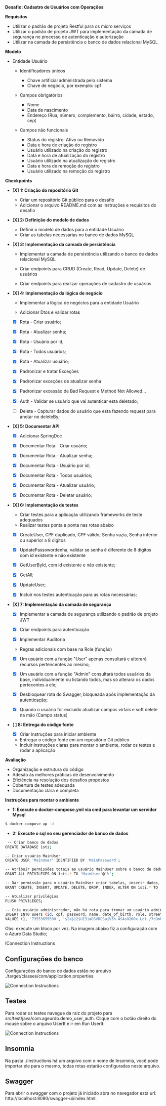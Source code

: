 **Desafio: Cadastro de Usuários com Operações**

**Requisitos**

- Utilizar o padrão de projeto Restful para os micro serviços
- Utilizar o padrão de projeto JWT para implementação da camada de segurança no processo de autenticação e autorização
- Utilizar na camada de persistência o banco de dados relacional MySQL

**Modelo**

- Entidade Usuário

  - Identificadores únicos

    - Chave artificial administrada pelo sistema
    - Chave de negócio, por exemplo: cpf

  - Campos obrigatórios

    - Nome
    - Data de nascimento
    - Endereço (Rua, número, complemento, bairro, cidade, estado, cep)

  - Campos não funcionais

    - Status do registro: Ativo ou Removido
    - Data e hora de criação do registro
    - Usuário utilizado na criação do registro
    - Data e hora de atualização do registro
    - Usuário utilizado na atualização do registro
    - Data e hora de remoção do registro
    - Usuário utilizado na remoção do registro

**Checkpoints**

- **[X] 1: Criação do repositório Git**

  - Criar um repositório Git público para o desafio
  - Adicionar o arquivo README.md com as instruções e requisitos do desafio

- **[X] 2: Definição do modelo de dados**

  - Definir o modelo de dados para a entidade Usuário
  - Criar as tabelas necessárias no banco de dados MySQL

- **[X] 3: Implementação da camada de persistência**

  - Implementar a camada de persistência utilizando o banco de dados relacional MySQL
  - Criar endpoints para CRUD (Create, Read, Update, Delete) de usuários

  - Criar endpoints para realizar operações de cadastro de usuários

- **[X] 4: Implementação da lógica de negócio**

  - Implementar a lógica de negócios para a entidade Usuário

  - Adicionar Dtos e validar rotas
  - [x] Rota - Criar usuário;

  - [x] Rota - Atualizar senha;

  - [x] Rota - Usuário por id;

  - [x] Rota - Todos usuários;

  - [x] Rota - Atualizar usuário;

  - [x] Padronizar e tratar Exceções

  - [x] Padronizar exceções de atualizar senha

  - [x] Padronizar excessão de Bad Request e Method Not Allowed...

  - [x] Auth - Validar se usuário que vai autenticar esta deletado;

  - [ ] Delete - Capturar dados do usuário que esta fazendo request para anotar no deleteBy;

- **[X] 5: Documentar API**

  - [x] Adicionar SpringDoc
  - [x] Documentar Rota - Criar usuário;

  - [x] Documentar Rota - Atualizar senha;

  - [x] Documentar Rota - Usuário por id;

  - [x] Documentar Rota - Todos usuários;

  - [x] Documentar Rota - Atualizar usuário;

  - [x] Documentar Rota - Deletar usuário;

- **[X] 6: Implementação de testes**

  - Criar testes para a aplicação utilizando frameworks de teste adequados
  - Realizar testes ponta a ponta nas rotas abaixo

  - [x] CreateUser, CPF duplicado, CPF válido; Senha vazia, Senha inferior ou superior a 8 digitos
  - [x] UpdatePassowordenha, validar se senha é diferente de 8 digitos com id existente e não existente

  - [x] GetUserById, com id existente e não existente;

  - [x] GetAll;

  - [x] UpdateUser;

  - [x] Incluir nos testes autenticação para as rotas necessárias;

- **[X] 7: Implementação da camada de segurança**

  - [x] Implementar a camada de segurança utilizando o padrão de projeto JWT
  - [x] Criar endpoints para autenticação

  - [x] Implementar Auditoria

  - Regras adicionais com base na Role (função)

  - [x] Um usuário com a função "User" apenas consultará e alterará recursos pertencentes ao mesmo;

  - [x] Um usuário com a função "Admin" consultará todos usuários da base, individualmente ou listando todos, mas só alterara os dados pertecentes a ele;

  - [x] Desbloquear rota do Swagger, bloqueada após implementação da autenticação;

  - [x] Quando o usuário for excluído atualizar campos virtais e soft delete na mão (Campo status)

- **[ ] 8: Entrega do código fonte**

  - [x] Criar instruções para iniciar ambiente

  - Entregar o código fonte em um repositório Git público
  - Incluir instruções claras para montar o ambiente, rodar os testes e rodar a aplicação

**Avaliação**

- Organização e estrutura do código
- Adesão às melhores práticas de desenvolvimento
- Eficiência na resolução dos desafios propostos
- Cobertura de testes adequada
- Documentação clara e completa

**Instruções para montar o ambiente**

- **1: Execute o docker-compose.yml via cmd para levantar um servidor Mysql**

```bash
$ docker-compose up -d
```

- **2: Execute o sql no seu gerenciador de banco de dados**

```bash
 -- Criar banco de dados
CREATE DATABASE 1sti;

-- Criar usuário MainUser
CREATE USER 'MainUser' IDENTIFIED BY 'MainPassword';

-- Atribuir permissões totais ao usuário MainUser sobre o banco de dados 1sti
GRANT ALL PRIVILEGES ON 1sti.* TO 'MainUser'@'%';

-- Dar permissão para o usuário MainUser criar tabelas, inserir dados, etc.
GRANT CREATE, INSERT, UPDATE, DELETE, DROP, INDEX, ALTER ON 1sti.* TO 'MainUser'@'%';

-- Atualizar privilégios
FLUSH PRIVILEGES;

-- Cria usuário administrador, não há rota para tronar um usuário administrador via Api;
INSERT INTO users (id, cpf, password, name, date_of_birth, role, street, number, complement, neighborhood, city, state, status, zip_code, created_at, created_by, updated_at, updated_by, deleted_at, deleted_by)
VALUES (1, '73553655500', '$2a$12$UI31aDSVDESajV3h.ASAsO2O0x.Ldt./7cOoPE6yI4ghkBpnjD9La', 'Rebeca Sara Barbosa', '1990-02-20T10:00:00','ROLE_ADMIN', 'Rua da Praia', '456', 'Casa 2', 'Praia Grande', 'Santos', 'SP', 0, '11015-000', '2024-06-13T10:00:00', 'SQL Teste Banco H2', null, null, null, null);
```

Obs: execute um bloco por vez. Na imagem abaixo fiz a configuração com o Azure Data Studio;

  !Connection Instructions

## Configurações do banco 

  Configurações do banco de dados estão no arquivo ./target/classes/com/application.properties

![Connection Instructions](./instructions/banco.png)

## Testes

Para rodar os testes navegue da raiz do projeto para src/test/java/com.ageurdo.demo_user_auth.
Clique com o botão direito do mouse sobre o arquivo UserIt e ir em Run UserIt:


![Connection Instructions](./instructions/tests.png)


## Insomnia
Na pasta ./Instructions há um arquivo com o nome de Insomnia, você pode importar ele para o mesmo, todas rotas estarão configuradas neste arquivo.

## Swagger
Para abrir o swagger com o projeto já iniciado abra no navegador esta url: http://localhost:8080/swagger-ui/index.html.

